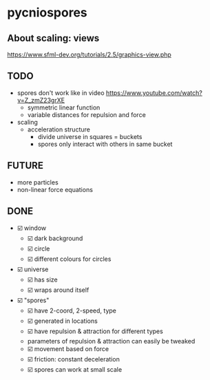 # pycniospores

## About scaling: views
https://www.sfml-dev.org/tutorials/2.5/graphics-view.php

## TODO
* spores don't work like in video https://www.youtube.com/watch?v=Z_zmZ23grXE
    * symmetric linear function 
    * variable distances for repulsion and force
* scaling
    * acceleration structure
        * divide universe in squares = buckets
        * spores only interact with others in same bucket 

## FUTURE
* more particles
* non-linear force equations

## DONE
* ☑️ window
    * ☑️ dark background
    * ☑️ circle
    * ☑️ different colours for circles
* ☑️ universe
    * ☑️ has size
    * ☑️ wraps around itself
* ☑️ "spores"
    * ☑️ have 2-coord, 2-speed, type
    * ☑️ generated in locations
    * ☑️ have repulsion & attraction for different types
    * parameters of repulsion & attraction can easily be tweaked
    * ☑️ movement based on force
    * ☑️ friction: constant deceleration
    * ☑️ spores can work at small scale